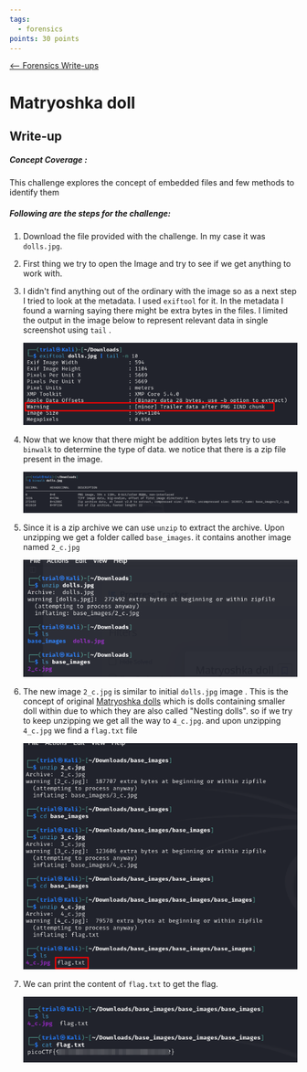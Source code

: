 ```yaml
---
tags:
  - forensics
points: 30 points
---
```


[<-- Forensics Write-ups](../writeup-list.md)

#  Matryoshka doll

## Write-up
##### Concept Coverage :
This challenge explores the concept of embedded files and few methods to identify them
##### Following are the steps for the challenge: 
1. Download the file provided with the challenge. In my case it was `dolls.jpg`.

2. First thing we try to open the Image and try to see if we get anything to work with.

3. I didn't find anything out of the ordinary with the image so as a next step I tried to look at the metadata. I used `exiftool` for it. In the metadata I found a warning saying there might be extra bytes in the files. I limited the output in the image below to represent relevant data in single screenshot using `tail` .

    
    ![exiftool-output](./assets/exiftool-output.png)
    
4. Now that we know that there might be addition bytes lets try to use `binwalk` to determine the type of data. we notice that there is a zip file present in the image. 
    
    ![binwalk-output](./assets/binwalk-output.png)
    
5. Since it is a zip archive we can use `unzip` to extract the archive. Upon unzipping we get a folder called `base_images`. it contains another image named `2_c.jpg`
    
    ![unzip-output](./assets/unzip-output.png)
    
6. The new image `2_c.jpg` is similar to initial `dolls.jpg` image . This is the concept of original [Matryoshka dolls](https://en.wikipedia.org/wiki/Matryoshka_doll) which is dolls containing smaller doll within due to which they are also called "Nesting dolls". so if we try to keep unzipping we get all the way to `4_c.jpg`. and upon unzipping `4_c.jpg` we find a `flag.txt` file
    
    ![unzip-chain](./assets/unzip-chain.png)
    
7. We can print the content of `flag.txt` to get the flag. 
    
    ![flag-final](./assets/flag-final.png)
    
   

